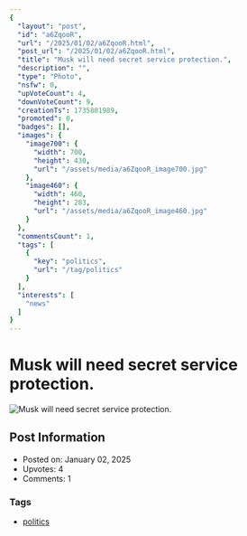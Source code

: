 ```yaml
---
{
  "layout": "post",
  "id": "a6ZqooR",
  "url": "/2025/01/02/a6ZqooR.html",
  "post_url": "/2025/01/02/a6ZqooR.html",
  "title": "Musk will need secret service protection.",
  "description": "",
  "type": "Photo",
  "nsfw": 0,
  "upVoteCount": 4,
  "downVoteCount": 9,
  "creationTs": 1735801989,
  "promoted": 0,
  "badges": [],
  "images": {
    "image700": {
      "width": 700,
      "height": 430,
      "url": "/assets/media/a6ZqooR_image700.jpg"
    },
    "image460": {
      "width": 460,
      "height": 283,
      "url": "/assets/media/a6ZqooR_image460.jpg"
    }
  },
  "commentsCount": 1,
  "tags": [
    {
      "key": "politics",
      "url": "/tag/politics"
    }
  ],
  "interests": [
    "news"
  ]
}
---
```


# Musk will need secret service protection.

![Musk will need secret service protection.](/assets/media/a6ZqooR_image700.jpg)

## Post Information

- Posted on: January 02, 2025
- Upvotes: 4
- Comments: 1

### Tags

- [politics](/tag/politics)
